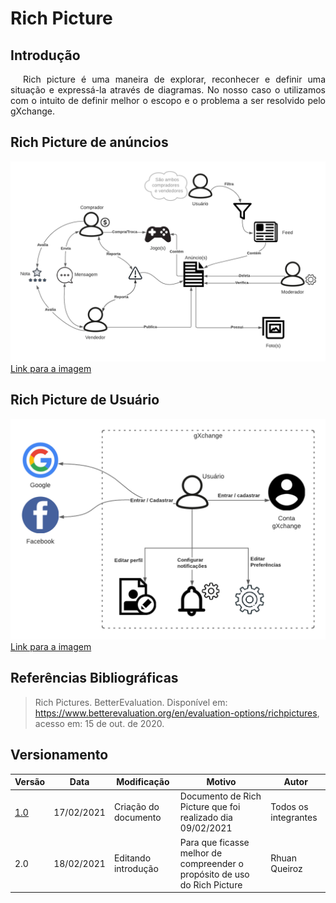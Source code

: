 # Rich Picture

## Introdução

<p style="text-indent: 20px; text-align: justify">
Rich picture é uma maneira de explorar, reconhecer e definir uma situação e expressá-la através de diagramas. No nosso caso o utilizamos com o intuito de definir melhor o escopo e o problema a ser resolvido pelo gXchange.
</p>

## Rich Picture de anúncios

![Rich Picture Anúncios](../../../assets/rich_picture/anuncios.png)
<a href="https://drive.google.com/file/d/1jb8Efp-0fsOLo1cSm6k9DchTM2s3F_29/view?usp=sharing" target="_blank" rel="noopener noreferrer">Link para a imagem</a>

## Rich Picture de Usuário

![Rich Picture Anúncios](../../../assets/rich_picture/usuario.png)
<a href="https://drive.google.com/file/d/11DUdIebt6Jp-Bh4KeXSd8bwn0hltE14Q/view?usp=sharing" target="_blank" rel="noopener noreferrer">Link para a imagem</a>

## Referências Bibliográficas

> Rich Pictures. BetterEvaluation. Disponível em: https://www.betterevaluation.org/en/evaluation-options/richpictures, acesso em: 15 de out. de 2020.

## Versionamento

| Versão                                       | Data       | Modificação          | Motivo                                                                    | Autor                |
| -------------------------------------------- | ---------- | -------------------- | ------------------------------------------------------------------------- | -------------------- |
| [1.0](../../../../versoes/rich_picture/1.0/) | 17/02/2021 | Criação do documento | Documento de Rich Picture que foi realizado dia 09/02/2021                | Todos os integrantes |
| 2.0                                          | 18/02/2021 | Editando introdução  | Para que ficasse melhor de compreender o propósito de uso do Rich Picture | Rhuan Queiroz        |
